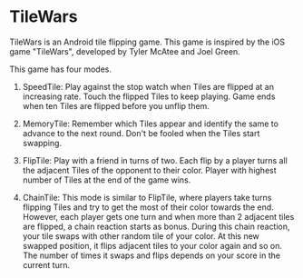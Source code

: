 TileWars
========

TileWars is an Android tile flipping game. This game is inspired by the iOS game "TileWars", developed by Tyler McAtee and Joel Green.

This game has four modes.

1) SpeedTile: Play against the stop watch when Tiles are flipped at an increasing rate. Touch the flipped Tiles to keep playing. Game ends when ten Tiles are flipped before you unflip them.

2) MemoryTile: Remember which Tiles appear and identify the same to advance to the next round. Don't be fooled when the Tiles start swapping.

3) FlipTile: Play with a friend in turns of two. Each flip by a player turns all the adjacent Tiles of the opponent to their color. Player with highest number of Tiles at the end of the game wins.

4) ChainTile: This mode is similar to FlipTile, where players take turns flipping Tiles and try to get the most of their color towards the end. However, each player gets one turn and when more than 2 adjacent tiles are flipped, a chain reaction starts as bonus. During this chain reaction, your tile swaps with other random tile of your color. At this new swapped position, it flips adjacent tiles to your color again and so on. The number of times it swaps and flips depends on your score in the current turn.
